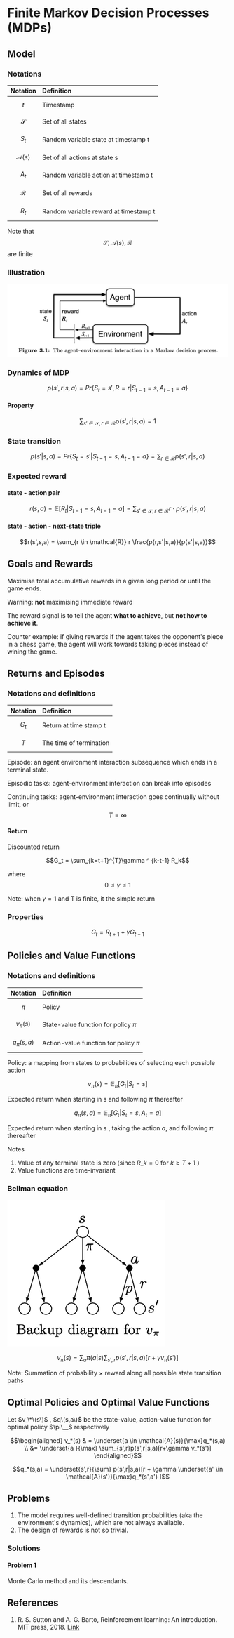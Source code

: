 # Finite Markov Decision Processes \(MDPs\)

## Model

### Notations

| Notation | Definition |
| :--- | :--- |
| $$t$$ | Timestamp |
| $$\mathcal{S}$$ | Set of all states |
| $$S_t$$ | Random variable state at timestamp t |
| $$\mathcal{A}(s)$$ | Set of all actions at state s |
| $$A_t$$ | Random variable action at timestamp t |
| $$\mathcal{R}$$ | Set of all rewards |
| $$R_t$$ | Random variable reward at timestamp t |

Note that $$\mathcal{S},\mathcal{A}(s),\mathcal{R}$$ are finite

### Illustration

![](../.gitbook/assets/agent-environment-interaction.png)

### Dynamics of MDP

$$p(s',r|s,a) = Pr\{S_t = s', R = r | S_{t-1}=s, A_{t-1}=a\}$$

#### Property

$$\sum_{s' \in \mathcal{S}, r \in \mathcal{R}}p(s',r|s,a) = 1$$

### State transition

$$p(s'|s,a) = Pr\{S_t=s'|S_{t-1}=s,A_{t-1}=a\} = \sum_{r \in \mathcal{R}}p(s',r|s,a)$$

### Expected reward

#### state - action pair

$$r(s,a) = \mathbb{E}[R_t|S_{t-1}=s,A_{t-1}=a] = \sum_{s' \in \mathcal{S}, r \in \mathcal{R}}r\cdot p(s',r|s,a)$$

#### state - action - next-state triple

$$r(s',s,a) = \sum_{r \in \mathcal{R}} r \frac{p(r,s'|s,a)}{p(s'|s,a)}$$

## Goals and Rewards

Maximise total accumulative rewards in a given long period or until the game ends.

Warning: **not** maximising immediate reward

The reward signal is to tell the agent **what to achieve**, but **not how to achieve it**.

Counter example: if giving rewards if the agent takes the opponent's piece in a chess game, the agent will work towards taking pieces instead of wining the game.

## Returns and Episodes

### Notations and definitions

| Notation | Definition |
| :--- | :--- |
| $$G_t$$ | Return at time stamp t |
| $$T$$ | The time of termination |

Episode: an agent environment interaction subsequence which ends in a terminal state.

Episodic tasks: agent-environment interaction can break into episodes

Continuing tasks: agent-environment interaction goes continually without limit, or $$T=\infty$$

#### Return

Discounted return

$$G_t = \sum_{k=t+1}^{T}\gamma ^ {k-t-1} R_k$$

where $$0 \le \gamma \le 1$$

Note: when $\gamma = 1$ and T is finite, it the simple return

### Properties

$$G_t = R_{t+1} + \gamma G_{t+1}$$

## Policies and Value Functions

### Notations and definitions

| Notation | Definition |
| :--- | :--- |
| $$\pi$$ | Policy |
| $$v_{\pi}(s)$$ | State-value function for policy $\pi$ |
| $$q_{\pi}(s,a)$$ | Action-value function for policy $\pi$ |

Policy: a mapping from states to probabilities of selecting each possible action

$$v_{\pi}(s) = \mathbb{E}_{\pi}[G_t|S_t=s]$$

Expected return when starting in s and following $\pi$ thereafter

$$q_{\pi}(s,a) = \mathbb{E}_{\pi}[G_t|S_t=s,A_t=a]$$

Expected return when starting in s , taking the action $a$, and following $\pi$ thereafter

Notes

1. Value of any terminal state is zero \(since $R\_k = 0$ for $k \ge T+1$ \)
2. Value functions are time-invariant

### Bellman equation

![](../.gitbook/assets/backup-diagram-state-value-function.png)

$$v_{\pi}(s) = \sum_{a}\pi(a|s) \sum_{s',r}p(s',r|s,a)[r+\gamma v_\pi(s')]$$

Note: Summation of probability $\times$ reward along all possible state transition paths

## Optimal Policies and Optimal Value Functions

Let $v_\*\(s\)$ , $q\(s,a\)$ be the state-value, action-value function for optimal policy $\pi\__$ respectively

$$\begin{aligned} v_*(s) & = \underset{a \in \mathcal{A}(s)}{\max}q_*(s,a) \\ &= \underset{a }{\max} \sum_{s',r}p(s',r|s,a)[r+\gamma v_*(s')] \end{aligned}$$

$$q_*(s,a) = \underset{s',r}{\sum} p(s',r|s,a)[r + \gamma \underset{a' \in \mathcal{A}(s')}{\max}q_*(s',a') ]$$

## Problems

1. The model requires well-defined transition probabilities \(aka the environment's dynamics\), which are not always available.
2. The design of rewards is not so trivial.

### Solutions

#### Problem 1

Monte Carlo method and its descendants.

## References

1. R. S. Sutton and A. G. Barto, Reinforcement learning: An introduction. MIT press, 2018. [Link](https://mitpress.mit.edu/books/reinforcement-learning-second-edition)

